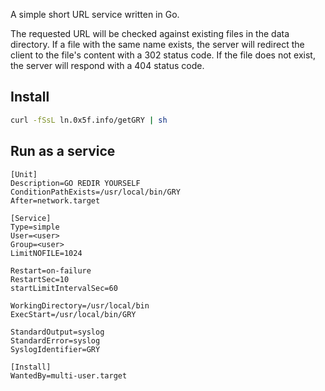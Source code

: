 A simple short URL service written in Go.
    
The requested URL will be checked against existing files in the data directory. If a file with the same name exists, the server will redirect the client to the file's content with a 302 status code. If the file does not exist, the server will respond with a 404 status code.

## Install

```sh
curl -fSsL ln.0x5f.info/getGRY | sh
```

## Run as a service

```
[Unit]
Description=GO REDIR YOURSELF
ConditionPathExists=/usr/local/bin/GRY
After=network.target

[Service]
Type=simple
User=<user>
Group=<user>
LimitNOFILE=1024

Restart=on-failure
RestartSec=10
startLimitIntervalSec=60

WorkingDirectory=/usr/local/bin
ExecStart=/usr/local/bin/GRY

StandardOutput=syslog
StandardError=syslog
SyslogIdentifier=GRY

[Install]
WantedBy=multi-user.target
```
